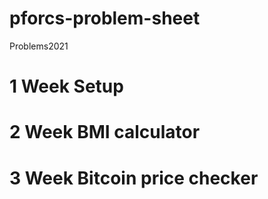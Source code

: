 # pforcs-problem-sheet
Problems2021
# 1 Week Setup
# 2 Week BMI calculator
# 3 Week Bitcoin price checker
